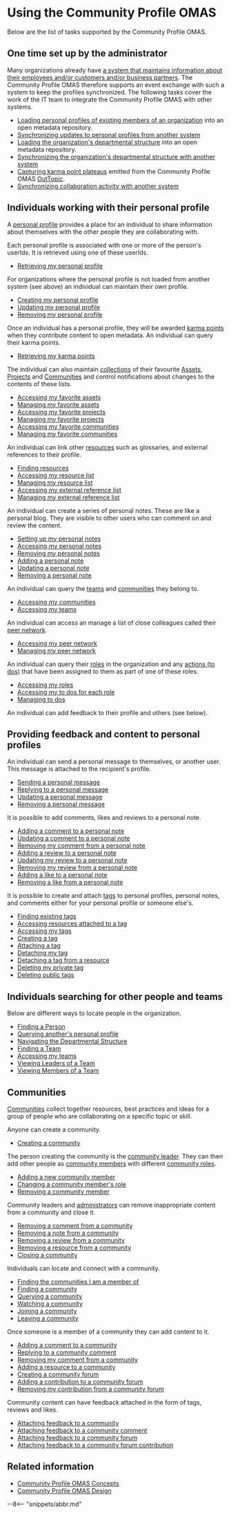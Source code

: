 <!-- SPDX-License-Identifier: CC-BY-4.0 -->
<!-- Copyright Contributors to the ODPi Egeria project. -->

# Using the Community Profile OMAS

Below are the list of tasks supported by the Community Profile OMAS.

## One time set up by the administrator

Many organizations already have [a system that maintains information about their employees
and/or customers and/or business partners](../../../docs/concepts/server-capabilities/master-data-manager.md).
The Community Profile OMAS therefore supports an event exchange with such a system
to keep the profiles synchronized. 
The following tasks cover the work of the IT team to integrate the Community Profile
OMAS with other systems.

* [Loading personal profiles of existing members of an organization](loading-personal-profiles.md)
  into an open metadata repository.
* [Synchronizing updates to personal profiles from another system](synchronizing-personal-profiles.md)
* [Loading the organization's departmental structure](loading-departmental-structure.md)
  into an open metadata repository.
* [Synchronizing the organization's departmental structure with another system](synchronizing-departmental-structure.md)
* [Capturing karma point plateaus](capturing-karma-point-plateaus.md)
  emitted from the Community Profile OMAS [OutTopic](../../../docs/concepts/client-server/out-topic.md).
* [Synchronizing collaboration activity with another system](synchronizing-collaboration-activity.md)


## Individuals working with their personal profile

A [personal profile](../concepts/personal-profile.md) provides a place for
an individual to share information about themselves
with the other people they are collaborating with.

Each personal profile is associated with one or more of the person's userIds.
It is retrieved using one of these userIds.

* [Retrieving my personal profile](retrieving-my-personal-profile.md)

For organizations where the personal profile is not loaded from another system (see above)
an individual can maintain their own profile.

* [Creating my personal profile](creating-my-personal-profile.md)
* [Updating my personal profile](updating-my-personal-profile.md)
* [Removing my personal profile](removing-my-personal-profile.md)

Once an individual has a personal profile, they will be awarded [karma points](../concepts/karma-point.md)
when they contribute content to open metadata.  An individual can query their karma points.

* [Retrieving my karma points](retrieving-my-karma-points.md)

The individual can also maintain [collections](../concepts/favorite-things-collection.md) of their
favourite [Assets](../../../docs/concepts/assets), [Projects](../../../docs/concepts/projects)
and [Communities](../concepts/community.md) and control notifications
about changes to the contents of these lists.

* [Accessing my favorite assets](accessing-my-favorite-assets.md)
* [Managing my favorite assets](managing-my-favorite-assets.md)
* [Accessing my favorite projects](accessing-my-favorite-projects.md)
* [Managing my favorite projects](managing-my-favorite-projects.md)
* [Accessing my favorite communities](accessing-my-favorite-communities.md)
* [Managing my favorite communities](managing-my-favorite-communities.md)

An individual can link other [resources](../concepts/useful-resource.md) such as glossaries, and external references to their profile.

* [Finding resources](finding-a-resource.md)
* [Accessing my resource list](accessing-my-resource-list.md)
* [Managing my resource list](managing-my-resource-list.md)
* [Accessing my external reference list](accessing-my-external-references.md)
* [Managing my external reference list](managing-my-external-references.md)

An individual can create a series of personal notes.  These are like a personal blog.
They are visible to other users who can comment on and review the content.

* [Setting up my personal notes](setting-up-my-personal-notes.md)
* [Accessing my personal notes](accessing-my-personal-notes.md)
* [Removing my personal notes](removing-my-personal-notes.md)
* [Adding a personal note](adding-a-personal-note.md)
* [Updating a personal note](updating-a-personal-note.md)
* [Removing a personal note](removing-a-personal-note.md)

An individual can query the [teams](../../../docs/concepts/organizations/team.md) and
[communities](../concepts/community.md) they belong to.

* [Accessing my communities](accessing-my-communities.md)
* [Accessing my teams](accessing-my-teams.md)

An individual can access an manage a list of close colleagues
called their [peer network](../concepts/peer-network.md).

* [Accessing my peer network](../scenarios/accessing-my-peer-network.md)
* [Managing my peer network](../scenarios/managing-my-peer-network.md)

An individual can query their [roles](../concepts/personal-roles.md) in the organization
and any [actions (to dos)](../concepts/to-do.md)
that have been assigned to them as part of one of these roles.

* [Accessing my roles](accessing-my-roles.md)
* [Accessing my to dos for each role](accessing-my-to-dos.md)
* [Managing to dos](managing-a-to-do.md)

An individual can add feedback to their profile and others (see below).

## Providing feedback and content to personal profiles

An individual can send a personal message to themselves, or another user.
This message is attached to the recipient's profile.

* [Sending a personal message](sending-a-personal-message.md)
* [Replying to a personal message](replying-to-a-personal-message.md)
* [Updating a personal message](updating-a-personal-message.md)
* [Removing a personal message](removing-a-personal-message.md)

It is possible to add comments, likes and reviews to a personal note.

* [Adding a comment to a personal note](adding-a-comment-to-a-personal-note.md)
* [Updating a comment to a personal note](updating-a-comment.md)
* [Removing my comment from a personal note](removing-my-comment-from-a-personal-note.md)
* [Adding a review to a personal note](adding-a-review-to-a-personal-note.md)
* [Updating my review to a personal note](updating-my-review.md)
* [Removing my review from a personal note](removing-my-review.md)
* [Adding a like to a personal note](adding-a-like-to-a-personal-note.md)
* [Removing a like from a personal note](removing-my-like-from-a-personal-note.md)

It is possible to create and attach [tags](../concepts/tag.md) to
personal profiles, personal notes,
and comments either for your personal profile or someone else's.

* [Finding existing tags](finding-a-tag.md)
* [Accessing resources attached to a tag](accessing-tagged-resources.md)
* [Accessing my tags](accessing-my-tags.md)
* [Creating a tag](creating-a-tag.md)
* [Attaching a tag](attaching-a-tag.md)
* [Detaching my tag](detaching-my-tag.md)
* [Detaching a tag from a resource](detaching-a-tag.md)
* [Deleting my private tag](removing-my-tag.md)
* [Deleting public tags](removing-a-tag.md)

## Individuals searching for other people and teams

Below are different ways to locate people in the organization.

* [Finding a Person](finding-a-person.md)
* [Querying another's personal profile](querying-anothers-personal-profile.md)
* [Navigating the Departmental Structure](navigating-the-departmental-structure.md)
* [Finding a Team](finding-a-team.md)
* [Accessing my teams](accessing-my-teams.md)
* [Viewing Leaders of a Team](viewing-leaders-of-a-team.md)
* [Viewing Members of a Team](viewing-members-of-a-team.md)


## Communities

[Communities](../concepts/community.md) collect
together resources, best practices and ideas for a group of people
who are collaborating on a specific topic or skill.

Anyone can create a community.

* [Creating a community](creating-a-community.md)

The person creating the community is the [community leader](../concepts/community-leader.md).
They can then add other people as [community members](../concepts/community-member.md)
with different [community roles](../concepts/community-roles.md).

* [Adding a new community member](adding-a-new-community-member.md)
* [Changing a community member's role](changing-community-member-role.md)
* [Removing a community member](removing-a-community-member.md)

Community leaders and [administrators](../concepts/community-administrator.md)
can remove inappropriate content from a community and close it.

* [Removing a comment from a community](removing-a-community-comment.md)
* [Removing a note from a community](removing-a-community-note.md)
* [Removing a review from a community](removing-a-review.md)
* [Removing a resource from a community](removing-a-community-resource.md)
* [Closing a community](closing-a-community.md)

Individuals can locate and connect with a community.

* [Finding the communities I am a member of](accessing-my-communities.md)
* [Finding a community](finding-a-community.md)
* [Querying a community](querying-a-community.md)
* [Watching a community](watching-a-community.md)
* [Joining a community](joining-a-community.md)
* [Leaving a community](leaving-a-community.md)

Once someone is a member of a community they can add content to it.

* [Adding a comment to a community](adding-a-comment-to-a-community.md)
* [Replying to a community comment](replying-to-a-comment.md)
* [Removing my comment from a community](removing-my-comment-from-a-community.md)
* [Adding a resource to a community](adding-a-resource-to-a-resource-list.md)
* [Creating a community forum](creating-a-community-forum.md)
* [Adding a contribution to a community forum](adding-a-contribution-to-a-forum.md)
* [Removing my contribution from a community forum](removing-a-contribution-from-a-forum.md)

Community content can have feedback attached in the form of tags, reviews and likes.

* [Attaching feedback to a community](attaching-feedback-to-a-community.md)
* [Attaching feedback to a community comment](attaching-feedback-to-a-community-comment.md)
* [Attaching feedback to a community forum](attaching-feedback-to-a-community-forum.md)
* [Attaching feedback to a community forum contribution](attaching-feedback-to-a-community-forum-contribution.md)

## Related information

* [Community Profile OMAS Concepts](../concepts)
* [Community Profile OMAS Design](../design)

--8<-- "snippets/abbr.md"
